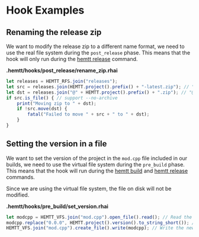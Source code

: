 # Hook Examples

## Renaming the release zip

We want to modify the release zip to a different name format, we need to use the real file system during the `post_release` phase. This means that the hook will only run during the [hemtt release](../../commands/release.md) command.

**.hemtt/hooks/post_release/rename_zip.rhai**

```ts
let releases = HEMTT_RFS.join("releases");
let src = releases.join(HEMTT.project().prefix() + "-latest.zip"); // "prefix-latest.zip"
let dst = releases.join("@" + HEMTT.project().prefix() + ".zip"); // "@prefix.zip"
if src.is_file() { // support --no-archive
    print("Moving zip to " + dst);
    if !src.move(dst) {
        fatal("Failed to move " + src + " to " + dst);
    }
}
```

## Setting the version in a file

We want to set the version of the project in the `mod.cpp` file included in our builds, we need to use the virtual file system during the `pre_build` phase. This means that the hook will run during the [hemtt build](../../commands/build.md) and [hemtt release](../../commands/release.md) commands.

Since we are using the virtual file system, the file on disk will not be modified.

**.hemtt/hooks/pre_build/set_version.rhai**

```ts
let modcpp = HEMTT_VFS.join("mod.cpp").open_file().read(); // Read the contents of mod.cpp
modcpp.replace("0.0.0", HEMTT.project().version().to_string_short()); // Replace the placeholder version with the actual version
HEMTT_VFS.join("mod.cpp").create_file().write(modcpp); // Write the new contents over the old contents
```
